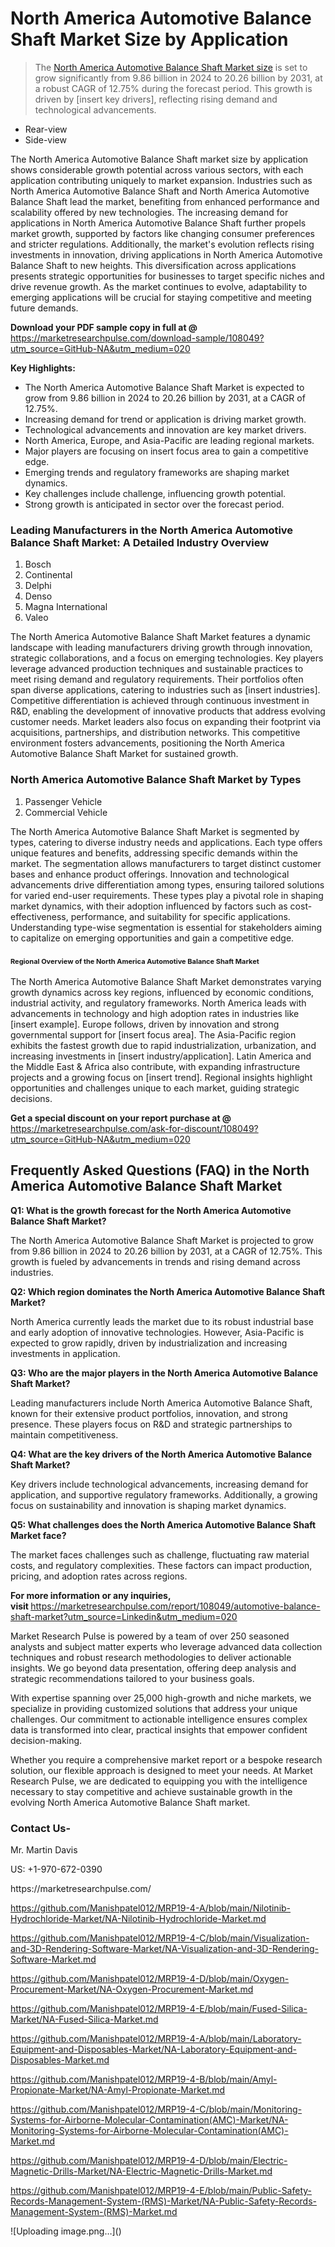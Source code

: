 <h1>North America Automotive Balance Shaft Market&nbsp;Size by Application</h1><blockquote><p>The <a href="https://marketresearchpulse.com/download-sample/108049?utm_source=GitHub-NA&amp;utm_medium=020">North America Automotive Balance Shaft Market size</a> is set to grow significantly from 9.86 billion in 2024 to 20.26 billion by 2031, at a robust CAGR of 12.75% during the forecast period. This growth is driven by [insert key drivers], reflecting rising demand and technological advancements.</p></blockquote><ul><li>Rear-view<li> Side-view</li></ul><p>The North America Automotive Balance Shaft market size by application shows considerable growth potential across various sectors, with each application contributing uniquely to market expansion. Industries such as North America Automotive Balance Shaft and North America Automotive Balance Shaft lead the market, benefiting from enhanced performance and scalability offered by new technologies. The increasing demand for applications in North America Automotive Balance Shaft further propels market growth, supported by factors like changing consumer preferences and stricter regulations. Additionally, the market's evolution reflects rising investments in innovation, driving applications in North America Automotive Balance Shaft to new heights. This diversification across applications presents strategic opportunities for businesses to target specific niches and drive revenue growth. As the market continues to evolve, adaptability to emerging applications will be crucial for staying competitive and meeting future demands.</p><p><strong>Download your PDF sample copy in full at @ </strong><a href="https://marketresearchpulse.com/download-sample/108049?utm_source=GitHub-NA&amp;utm_medium=020">https://marketresearchpulse.com/download-sample/108049?utm_source=GitHub-NA&amp;utm_medium=020</a></p><p><strong>Key Highlights: </strong></p><ul><li>The North America Automotive Balance Shaft Market is expected to grow from 9.86 billion in 2024 to 20.26 billion by 2031, at a CAGR of 12.75%.</li><li>Increasing demand for trend or application is driving market growth.</li><li>Technological advancements and innovation are key market drivers.</li><li>North America, Europe, and Asia-Pacific are leading regional markets.</li><li>Major players are focusing on insert focus area to gain a competitive edge.</li><li>Emerging trends and regulatory frameworks are shaping market dynamics.</li><li>Key challenges include challenge, influencing growth potential.</li><li>Strong growth is anticipated in sector over the forecast period.</li></ul><h3>Leading Manufacturers in the North America Automotive Balance Shaft Market: A Detailed Industry Overview</h3><ol><li>Bosch</li><li>Continental</li><li>Delphi</li><li>Denso</li><li>Magna International</li><li>Valeo</li></ol><div class="flex max-w-full flex-col flex-grow"><div class="min-h-8 text-message flex w-full flex-col items-end gap-2 whitespace-normal break-words [.text-message+&amp;]:mt-5" dir="auto" data-message-author-role="assistant" data-message-id="fd8432e4-4910-450d-b182-61b7bfb0a01f" data-message-model-slug="gpt-4o"><div class="flex w-full flex-col gap-1 empty:hidden first:pt-[3px]"><div class="markdown prose w-full break-words dark:prose-invert light"><p>The North America Automotive Balance Shaft Market features a dynamic landscape with leading manufacturers driving growth through innovation, strategic collaborations, and a focus on emerging technologies. Key players leverage advanced production techniques and sustainable practices to meet rising demand and regulatory requirements. Their portfolios often span diverse applications, catering to industries such as [insert industries]. Competitive differentiation is achieved through continuous investment in R&amp;D, enabling the development of innovative products that address evolving customer needs. Market leaders also focus on expanding their footprint via acquisitions, partnerships, and distribution networks. This competitive environment fosters advancements, positioning the North America Automotive Balance Shaft Market for sustained growth.</p></div></div></div></div><h3>North America Automotive Balance Shaft Market by Types</h3><ol><li>Passenger Vehicle<li> Commercial Vehicle</li></ol><div class="flex max-w-full flex-col flex-grow"><div class="min-h-8 text-message flex w-full flex-col items-end gap-2 whitespace-normal break-words [.text-message+&amp;]:mt-5" dir="auto" data-message-author-role="assistant" data-message-id="084470be-0bb7-4664-bddf-5156b4f41249" data-message-model-slug="gpt-4o-mini"><div class="flex w-full flex-col gap-1 empty:hidden first:pt-[3px]"><div class="markdown prose w-full break-words dark:prose-invert light"><p>The North America Automotive Balance Shaft Market is segmented by types, catering to diverse industry needs and applications. Each type offers unique features and benefits, addressing specific demands within the market. The segmentation allows manufacturers to target distinct customer bases and enhance product offerings. Innovation and technological advancements drive differentiation among types, ensuring tailored solutions for varied end-user requirements. These types play a pivotal role in shaping market dynamics, with their adoption influenced by factors such as cost-effectiveness, performance, and suitability for specific applications. Understanding type-wise segmentation is essential for stakeholders aiming to capitalize on emerging opportunities and gain a competitive edge.</p></div></div></div></div><h3><span style="font-size: 11px;">Regional Overview of the North America Automotive Balance Shaft Market</span></h3><div class="flex max-w-full flex-col flex-grow"><div class="min-h-8 text-message flex w-full flex-col items-end gap-2 whitespace-normal break-words [.text-message+&amp;]:mt-5" dir="auto" data-message-author-role="assistant" data-message-id="e9038762-ce64-4e30-91c9-9bd413514231" data-message-model-slug="gpt-4o-mini"><div class="flex w-full flex-col gap-1 empty:hidden first:pt-[3px]"><div class="markdown prose w-full break-words dark:prose-invert light"><p>The North America Automotive Balance Shaft Market demonstrates varying growth dynamics across key regions, influenced by economic conditions, industrial activity, and regulatory frameworks. North America leads with advancements in technology and high adoption rates in industries like [insert example]. Europe follows, driven by innovation and strong governmental support for [insert focus area]. The Asia-Pacific region exhibits the fastest growth due to rapid industrialization, urbanization, and increasing investments in [insert industry/application]. Latin America and the Middle East &amp; Africa also contribute, with expanding infrastructure projects and a growing focus on [insert trend]. Regional insights highlight opportunities and challenges unique to each market, guiding strategic decisions.</p></div></div></div></div><p><strong>Get a special discount on your report purchase at @ </strong><a href="https://marketresearchpulse.com/ask-for-discount/108049?utm_source=GitHub-NA&amp;utm_medium=020">https://marketresearchpulse.com/ask-for-discount/108049?utm_source=GitHub-NA&amp;utm_medium=020</a></p><h2>Frequently Asked Questions (FAQ) in the North America Automotive Balance Shaft Market</h2><p><strong>Q1: What is the growth forecast for the North America Automotive Balance Shaft Market?</strong></p><p>The North America Automotive Balance Shaft Market is projected to grow from 9.86 billion in 2024 to 20.26 billion by 2031, at a CAGR of 12.75%. This growth is fueled by advancements in trends and rising demand across industries.</p><p><strong>Q2: Which region dominates the North America Automotive Balance Shaft Market?</strong></p><p>North America currently leads the market due to its robust industrial base and early adoption of innovative technologies. However, Asia-Pacific is expected to grow rapidly, driven by industrialization and increasing investments in application.</p><p><strong>Q3: Who are the major players in the North America Automotive Balance Shaft Market?</strong></p><p>Leading manufacturers include North America Automotive Balance Shaft, known for their extensive product portfolios, innovation, and strong presence. These players focus on R&amp;D and strategic partnerships to maintain competitiveness.</p><p><strong>Q4: What are the key drivers of the North America Automotive Balance Shaft Market?</strong></p><p>Key drivers include technological advancements, increasing demand for application, and supportive regulatory frameworks. Additionally, a growing focus on sustainability and innovation is shaping market dynamics.</p><p><strong>Q5: What challenges does the North America Automotive Balance Shaft Market face?</strong></p><p>The market faces challenges such as challenge, fluctuating raw material costs, and regulatory complexities. These factors can impact production, pricing, and adoption rates across regions.</p><p><strong>For more information or any inquiries, visit&nbsp;</strong><a href="https://marketresearchpulse.com/report/108049/automotive-balance-shaft-market?utm_source=Linkedin&utm_medium=020">https://marketresearchpulse.com/report/108049/automotive-balance-shaft-market?utm_source=Linkedin&utm_medium=020</a></p><p>Market Research Pulse is powered by a team of over 250 seasoned analysts and subject matter experts who leverage advanced data collection techniques and robust research methodologies to deliver actionable insights. We go beyond data presentation, offering deep analysis and strategic recommendations tailored to your business goals.</p><p>With expertise spanning over 25,000 high-growth and niche markets, we specialize in providing customized solutions that address your unique challenges. Our commitment to actionable intelligence ensures complex data is transformed into clear, practical insights that empower confident decision-making.</p><p>Whether you require a comprehensive market report or a bespoke research solution, our flexible approach is designed to meet your needs. At Market Research Pulse, we are dedicated to equipping you with the intelligence necessary to stay competitive and achieve sustainable growth in the evolving North America Automotive Balance Shaft market.</p><h3><strong>Contact Us-</strong></h3><p>Mr. Martin Davis</p><p>US: +1-970-672-0390</p><p>https://marketresearchpulse.com/</p><p><a href="https://github.com/Manishpatel012/MRP19-4-A/blob/main/Nilotinib-Hydrochloride-Market/NA-Nilotinib-Hydrochloride-Market.md">https://github.com/Manishpatel012/MRP19-4-A/blob/main/Nilotinib-Hydrochloride-Market/NA-Nilotinib-Hydrochloride-Market.md</a></p><p><a href="https://github.com/Manishpatel012/MRP19-4-C/blob/main/Visualization-and-3D-Rendering-Software-Market/NA-Visualization-and-3D-Rendering-Software-Market.md">https://github.com/Manishpatel012/MRP19-4-C/blob/main/Visualization-and-3D-Rendering-Software-Market/NA-Visualization-and-3D-Rendering-Software-Market.md</a></p><p><a href="https://github.com/Manishpatel012/MRP19-4-D/blob/main/Oxygen-Procurement-Market/NA-Oxygen-Procurement-Market.md">https://github.com/Manishpatel012/MRP19-4-D/blob/main/Oxygen-Procurement-Market/NA-Oxygen-Procurement-Market.md</a></p><p><a href="https://github.com/Manishpatel012/MRP19-4-E/blob/main/Fused-Silica-Market/NA-Fused-Silica-Market.md">https://github.com/Manishpatel012/MRP19-4-E/blob/main/Fused-Silica-Market/NA-Fused-Silica-Market.md</a></p><p><a href="https://github.com/Manishpatel012/MRP19-4-A/blob/main/Laboratory-Equipment-and-Disposables-Market/NA-Laboratory-Equipment-and-Disposables-Market.md">https://github.com/Manishpatel012/MRP19-4-A/blob/main/Laboratory-Equipment-and-Disposables-Market/NA-Laboratory-Equipment-and-Disposables-Market.md</a></p><p><a href="https://github.com/Manishpatel012/MRP19-4-B/blob/main/Amyl-Propionate-Market/NA-Amyl-Propionate-Market.md">https://github.com/Manishpatel012/MRP19-4-B/blob/main/Amyl-Propionate-Market/NA-Amyl-Propionate-Market.md</a></p><p><a href="https://github.com/Manishpatel012/MRP19-4-C/blob/main/Monitoring-Systems-for-Airborne-Molecular-Contamination(AMC)-Market/NA-Monitoring-Systems-for-Airborne-Molecular-Contamination(AMC)-Market.md">https://github.com/Manishpatel012/MRP19-4-C/blob/main/Monitoring-Systems-for-Airborne-Molecular-Contamination(AMC)-Market/NA-Monitoring-Systems-for-Airborne-Molecular-Contamination(AMC)-Market.md</a></p><p><a href="https://github.com/Manishpatel012/MRP19-4-D/blob/main/Electric-Magnetic-Drills-Market/NA-Electric-Magnetic-Drills-Market.md">https://github.com/Manishpatel012/MRP19-4-D/blob/main/Electric-Magnetic-Drills-Market/NA-Electric-Magnetic-Drills-Market.md</a></p><p><a href="https://github.com/Manishpatel012/MRP19-4-E/blob/main/Public-Safety-Records-Management-System-(RMS)-Market/NA-Public-Safety-Records-Management-System-(RMS)-Market.md">https://github.com/Manishpatel012/MRP19-4-E/blob/main/Public-Safety-Records-Management-System-(RMS)-Market/NA-Public-Safety-Records-Management-System-(RMS)-Market.md</a></p>
![Uploading image.png…]()
